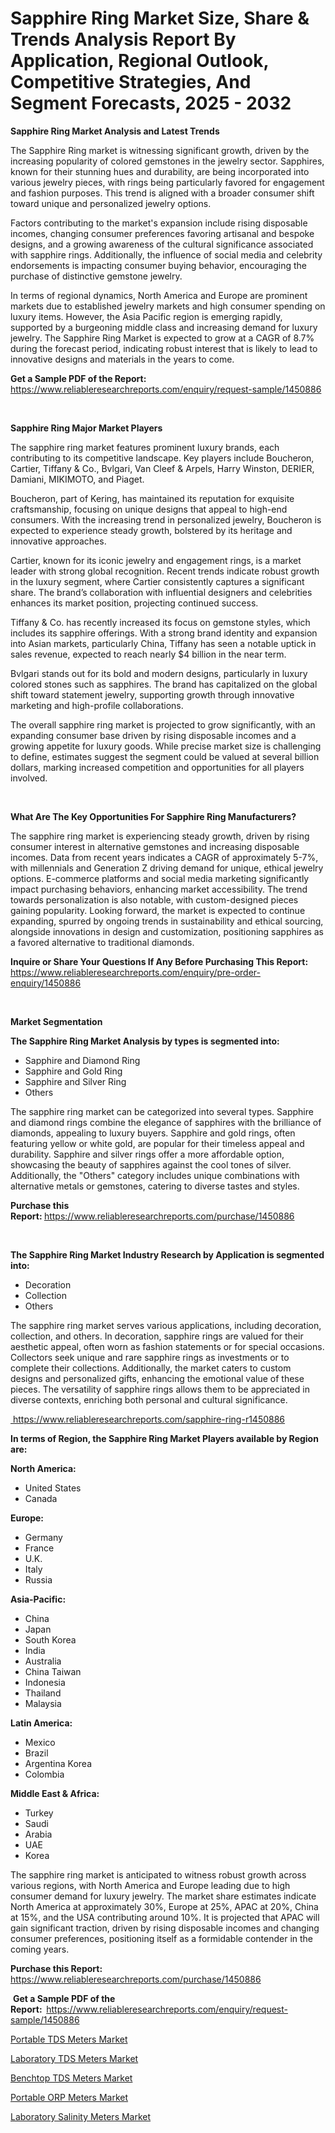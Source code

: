 <p><h1>Sapphire Ring Market Size, Share & Trends Analysis Report By Application, Regional Outlook, Competitive Strategies, And Segment Forecasts, 2025 - 2032</h1></p><p><strong>Sapphire Ring Market Analysis and Latest Trends</strong></p>
<p><p>The Sapphire Ring market is witnessing significant growth, driven by the increasing popularity of colored gemstones in the jewelry sector. Sapphires, known for their stunning hues and durability, are being incorporated into various jewelry pieces, with rings being particularly favored for engagement and fashion purposes. This trend is aligned with a broader consumer shift toward unique and personalized jewelry options. </p><p>Factors contributing to the market's expansion include rising disposable incomes, changing consumer preferences favoring artisanal and bespoke designs, and a growing awareness of the cultural significance associated with sapphire rings. Additionally, the influence of social media and celebrity endorsements is impacting consumer buying behavior, encouraging the purchase of distinctive gemstone jewelry.</p><p>In terms of regional dynamics, North America and Europe are prominent markets due to established jewelry markets and high consumer spending on luxury items. However, the Asia Pacific region is emerging rapidly, supported by a burgeoning middle class and increasing demand for luxury jewelry. The Sapphire Ring Market is expected to grow at a CAGR of 8.7% during the forecast period, indicating robust interest that is likely to lead to innovative designs and materials in the years to come.</p></p>
<p><strong>Get a Sample PDF of the Report:&nbsp;</strong> <a href="https://www.reliableresearchreports.com/enquiry/request-sample/1450886?utm_campaign=3545&utm_medium=2&utm_source=Github&utm_content=ia&utm_term=04042025&utm_id=sapphire-ring">https://www.reliableresearchreports.com/enquiry/request-sample/1450886</a></p>
<p>&nbsp;</p>
<p><strong>Sapphire Ring Major Market Players</strong></p>
<p><p>The sapphire ring market features prominent luxury brands, each contributing to its competitive landscape. Key players include Boucheron, Cartier, Tiffany & Co., Bvlgari, Van Cleef & Arpels, Harry Winston, DERIER, Damiani, MIKIMOTO, and Piaget. </p><p>Boucheron, part of Kering, has maintained its reputation for exquisite craftsmanship, focusing on unique designs that appeal to high-end consumers. With the increasing trend in personalized jewelry, Boucheron is expected to experience steady growth, bolstered by its heritage and innovative approaches.</p><p>Cartier, known for its iconic jewelry and engagement rings, is a market leader with strong global recognition. Recent trends indicate robust growth in the luxury segment, where Cartier consistently captures a significant share. The brand’s collaboration with influential designers and celebrities enhances its market position, projecting continued success.</p><p>Tiffany & Co. has recently increased its focus on gemstone styles, which includes its sapphire offerings. With a strong brand identity and expansion into Asian markets, particularly China, Tiffany has seen a notable uptick in sales revenue, expected to reach nearly $4 billion in the near term.</p><p>Bvlgari stands out for its bold and modern designs, particularly in luxury colored stones such as sapphires. The brand has capitalized on the global shift toward statement jewelry, supporting growth through innovative marketing and high-profile collaborations.</p><p>The overall sapphire ring market is projected to grow significantly, with an expanding consumer base driven by rising disposable incomes and a growing appetite for luxury goods. While precise market size is challenging to define, estimates suggest the segment could be valued at several billion dollars, marking increased competition and opportunities for all players involved.</p></p>
<p>&nbsp;</p>
<p><strong>What Are The Key Opportunities For Sapphire Ring Manufacturers?</strong></p>
<p><p>The sapphire ring market is experiencing steady growth, driven by rising consumer interest in alternative gemstones and increasing disposable incomes. Data from recent years indicates a CAGR of approximately 5-7%, with millennials and Generation Z driving demand for unique, ethical jewelry options. E-commerce platforms and social media marketing significantly impact purchasing behaviors, enhancing market accessibility. The trend towards personalization is also notable, with custom-designed pieces gaining popularity. Looking forward, the market is expected to continue expanding, spurred by ongoing trends in sustainability and ethical sourcing, alongside innovations in design and customization, positioning sapphires as a favored alternative to traditional diamonds.</p></p>
<p><strong>Inquire or Share Your Questions If Any Before Purchasing This Report:</strong> <a href="https://www.reliableresearchreports.com/enquiry/pre-order-enquiry/1450886?utm_campaign=3545&utm_medium=2&utm_source=Github&utm_content=ia&utm_term=04042025&utm_id=sapphire-ring">https://www.reliableresearchreports.com/enquiry/pre-order-enquiry/1450886</a></p>
<p>&nbsp;</p>
<p><strong>Market Segmentation</strong></p>
<p><strong>The Sapphire Ring Market Analysis by types is segmented into:</strong></p>
<p><ul><li>Sapphire and Diamond Ring</li><li>Sapphire and Gold Ring</li><li>Sapphire and Silver Ring</li><li>Others</li></ul></p>
<p><p>The sapphire ring market can be categorized into several types. Sapphire and diamond rings combine the elegance of sapphires with the brilliance of diamonds, appealing to luxury buyers. Sapphire and gold rings, often featuring yellow or white gold, are popular for their timeless appeal and durability. Sapphire and silver rings offer a more affordable option, showcasing the beauty of sapphires against the cool tones of silver. Additionally, the "Others" category includes unique combinations with alternative metals or gemstones, catering to diverse tastes and styles.</p></p>
<p><strong>Purchase this Report:&nbsp;</strong><a href="https://www.reliableresearchreports.com/purchase/1450886?utm_campaign=3545&utm_medium=2&utm_source=Github&utm_content=ia&utm_term=04042025&utm_id=sapphire-ring">https://www.reliableresearchreports.com/purchase/1450886</a></p>
<p>&nbsp;</p>
<p><strong>The Sapphire Ring Market Industry Research by Application is segmented into:</strong></p>
<p><ul><li>Decoration</li><li>Collection</li><li>Others</li></ul></p>
<p><p>The sapphire ring market serves various applications, including decoration, collection, and others. In decoration, sapphire rings are valued for their aesthetic appeal, often worn as fashion statements or for special occasions. Collectors seek unique and rare sapphire rings as investments or to complete their collections. Additionally, the market caters to custom designs and personalized gifts, enhancing the emotional value of these pieces. The versatility of sapphire rings allows them to be appreciated in diverse contexts, enriching both personal and cultural significance.</p></p>
<p><a href="https://www.reliableresearchreports.com/sapphire-ring-r1450886?utm_campaign=3545&utm_medium=2&utm_source=Github&utm_content=ia&utm_term=04042025&utm_id=sapphire-ring">&nbsp;https://www.reliableresearchreports.com/sapphire-ring-r1450886</a></p>
<p><strong>In terms of Region, the Sapphire Ring Market Players available by Region are:</strong></p>
<p>
    <p> <strong> North America: </strong>
        <ul>
            <li>United States</li>
            <li>Canada</li>
        </ul>
        </p> 
    <p> <strong> Europe: </strong>
        <ul>
            <li>Germany</li>
            <li>France</li>
            <li>U.K.</li>
            <li>Italy</li>
            <li>Russia</li>
        </ul>
        </p> 
    <p> <strong> Asia-Pacific: </strong>
        <ul>
            <li>China</li>
            <li>Japan</li>
            <li>South Korea</li>
            <li>India</li>
            <li>Australia</li>
            <li>China Taiwan</li>
            <li>Indonesia</li>
            <li>Thailand</li>
            <li>Malaysia</li>
        </ul>
        </p> 
    <p> <strong> Latin America: </strong>
        <ul>
            <li>Mexico</li>
            <li>Brazil</li>
            <li>Argentina Korea</li>
            <li>Colombia</li>
        </ul>
        </p> 
    <p> <strong> Middle East & Africa: </strong>
        <ul>
            <li>Turkey</li>
            <li>Saudi</li>
            <li>Arabia</li>
            <li>UAE</li>
            <li>Korea</li>
        </ul>
    </p>
    </p>
<p><p>The sapphire ring market is anticipated to witness robust growth across various regions, with North America and Europe leading due to high consumer demand for luxury jewelry. The market share estimates indicate North America at approximately 30%, Europe at 25%, APAC at 20%, China at 15%, and the USA contributing around 10%. It is projected that APAC will gain significant traction, driven by rising disposable incomes and changing consumer preferences, positioning itself as a formidable contender in the coming years.</p></p>
<p><strong>Purchase this Report: </strong><a href="https://www.reliableresearchreports.com/purchase/1450886?utm_campaign=3545&utm_medium=2&utm_source=Github&utm_content=ia&utm_term=04042025&utm_id=sapphire-ring">https://www.reliableresearchreports.com/purchase/1450886</a></p>
<p>&nbsp;<strong>Get a Sample PDF of the Report:&nbsp;&nbsp;</strong><a href="https://www.reliableresearchreports.com/enquiry/request-sample/1450886?utm_campaign=3545&utm_medium=2&utm_source=Github&utm_content=ia&utm_term=04042025&utm_id=sapphire-ring">https://www.reliableresearchreports.com/enquiry/request-sample/1450886</a></p>
<p><strong></strong></p>
<p><p><a href="https://www.linkedin.com/pulse/analyzing-projected-cagr-104-portable-tds-meters-market-lklsc?utm_campaign=3545&utm_medium=2&utm_source=Github&utm_content=ia&utm_term=04042025&utm_id=sapphire-ring">Portable TDS Meters Market</a></p><p><a href="https://www.linkedin.com/pulse/laboratory-tds-meters-market-analysis-report-2025-2032-size-z175c?utm_campaign=3545&utm_medium=2&utm_source=Github&utm_content=ia&utm_term=04042025&utm_id=sapphire-ring">Laboratory TDS Meters Market</a></p><p><a href="https://www.linkedin.com/pulse/latest-benchtop-tds-meters-market-research-size-share-analysis-hejnc?utm_campaign=3545&utm_medium=2&utm_source=Github&utm_content=ia&utm_term=04042025&utm_id=sapphire-ring">Benchtop TDS Meters Market</a></p><p><a href="https://www.linkedin.com/pulse/in-depth-investigation-portable-orp-meters-market-projected-nvi9c?utm_campaign=3545&utm_medium=2&utm_source=Github&utm_content=ia&utm_term=04042025&utm_id=sapphire-ring">Portable ORP Meters Market</a></p><p><a href="https://www.linkedin.com/pulse/latest-market-analysis-shows-laboratory-salinity-meters-mqfqc?utm_campaign=3545&utm_medium=2&utm_source=Github&utm_content=ia&utm_term=04042025&utm_id=sapphire-ring">Laboratory Salinity Meters Market</a></p></p>